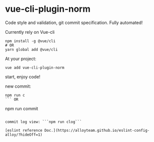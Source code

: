 # vue-cli-plugin-norm
Code style and validation, git commit specification. Fully automated!

Currently rely on Vue-cli
```
npm install -g @vue/cli
# OR
yarn global add @vue/cli
```

At your project: 
```
vue add vue-cli-plugin-norm
```

start, enjoy code!

new commit: 
```
npm run c
``` OR 
```
npm run commit
```

commit log view: ```npm run clog```

[eslint reference Doc.](https://alloyteam.github.io/eslint-config-alloy/?hideOff=1)